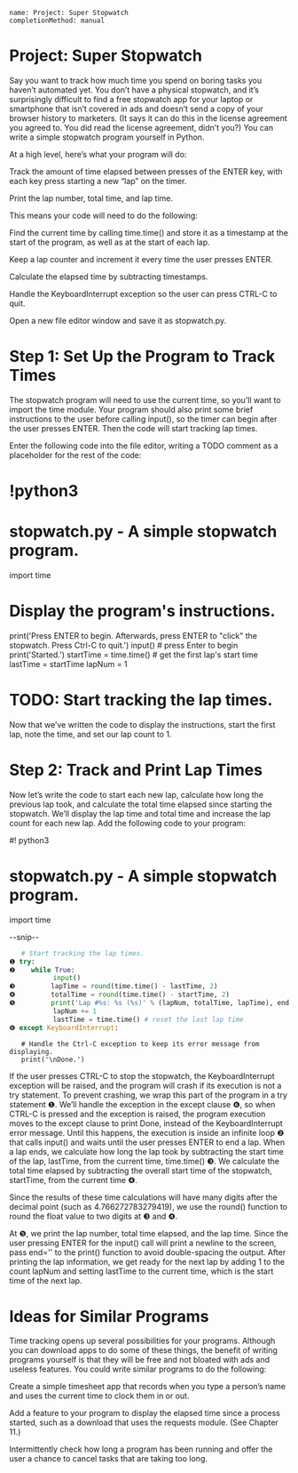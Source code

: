 ```ngMeta
name: Project: Super Stopwatch
completionMethod: manual
```
# Project: Super Stopwatch
Say you want to track how much time you spend on boring tasks you haven’t automated yet. You don’t have a physical stopwatch, and it’s surprisingly difficult to find a free stopwatch app for your laptop or smartphone that isn’t covered in ads and doesn’t send a copy of your browser history to marketers. (It says it can do this in the license agreement you agreed to. You did read the license agreement, didn’t you?) You can write a simple stopwatch program yourself in Python.

At a high level, here’s what your program will do:

Track the amount of time elapsed between presses of the ENTER key, with each key press starting a new “lap” on the timer.

Print the lap number, total time, and lap time.

This means your code will need to do the following:

Find the current time by calling time.time() and store it as a timestamp at the start of the program, as well as at the start of each lap.

Keep a lap counter and increment it every time the user presses ENTER.

Calculate the elapsed time by subtracting timestamps.

Handle the KeyboardInterrupt exception so the user can press CTRL-C to quit.

Open a new file editor window and save it as stopwatch.py.

# Step 1: Set Up the Program to Track Times
The stopwatch program will need to use the current time, so you’ll want to import the time module. Your program should also print some brief instructions to the user before calling input(), so the timer can begin after the user presses ENTER. Then the code will start tracking lap times.

Enter the following code into the file editor, writing a TODO comment as a placeholder for the rest of the code:


# !python3
# stopwatch.py - A simple stopwatch program.

import time

# Display the program's instructions.
print('Press ENTER to begin. Afterwards, press ENTER to "click" the stopwatch.
Press Ctrl-C to quit.')
input()                    # press Enter to begin
print('Started.')
startTime = time.time()    # get the first lap's start time
lastTime = startTime
lapNum = 1

# TODO: Start tracking the lap times.
Now that we’ve written the code to display the instructions, start the first lap, note the time, and set our lap count to 1.

# Step 2: Track and Print Lap Times
Now let’s write the code to start each new lap, calculate how long the previous lap took, and calculate the total time elapsed since starting the stopwatch. We’ll display the lap time and total time and increase the lap count for each new lap. Add the following code to your program:


   #! python3
   # stopwatch.py - A simple stopwatch program.

   import time

   --snip--
```python
   # Start tracking the lap times.
❶ try:
❷    while True:
           input()
❸         lapTime = round(time.time() - lastTime, 2)
❹         totalTime = round(time.time() - startTime, 2)
❺         print('Lap #%s: %s (%s)' % (lapNum, totalTime, lapTime), end='')
           lapNum += 1
           lastTime = time.time() # reset the last lap time
❻ except KeyboardInterrupt:
```
       # Handle the Ctrl-C exception to keep its error message from displaying.
       print('\nDone.')
If the user presses CTRL-C to stop the stopwatch, the KeyboardInterrupt exception will be raised, and the program will crash if its execution is not a try statement. To prevent crashing, we wrap this part of the program in a try statement ❶. We’ll handle the exception in the except clause ❻, so when CTRL-C is pressed and the exception is raised, the program execution moves to the except clause to print Done, instead of the KeyboardInterrupt error message. Until this happens, the execution is inside an infinite loop ❷ that calls input() and waits until the user presses ENTER to end a lap. When a lap ends, we calculate how long the lap took by subtracting the start time of the lap, lastTime, from the current time, time.time() ❸. We calculate the total time elapsed by subtracting the overall start time of the stopwatch, startTime, from the current time ❹.

Since the results of these time calculations will have many digits after the decimal point (such as 4.766272783279419), we use the round() function to round the float value to two digits at ❸ and ❹.

At ❺, we print the lap number, total time elapsed, and the lap time. Since the user pressing ENTER for the input() call will print a newline to the screen, pass end='' to the print() function to avoid double-spacing the output. After printing the lap information, we get ready for the next lap by adding 1 to the count lapNum and setting lastTime to the current time, which is the start time of the next lap.

# Ideas for Similar Programs
Time tracking opens up several possibilities for your programs. Although you can download apps to do some of these things, the benefit of writing programs yourself is that they will be free and not bloated with ads and useless features. You could write similar programs to do the following:

Create a simple timesheet app that records when you type a person’s name and uses the current time to clock them in or out.

Add a feature to your program to display the elapsed time since a process started, such as a download that uses the requests module. (See Chapter 11.)

Intermittently check how long a program has been running and offer the user a chance to cancel tasks that are taking too long.